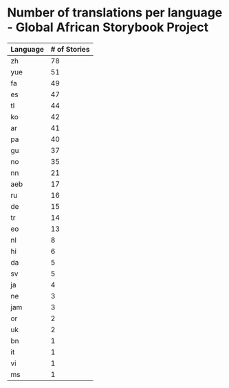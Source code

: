 # Number of translations per language - Global African Storybook Project

Language | # of Stories
-------- | ------------
zh | 78
yue | 51
fa | 49
es | 47
tl | 44
ko | 42
ar | 41
pa | 40
gu | 37
no | 35
nn | 21
aeb | 17
ru | 16
de | 15
tr | 14
eo | 13
nl | 8
hi | 6
da | 5
sv | 5
ja | 4
ne | 3
jam | 3
or | 2
uk | 2
bn | 1
it | 1
vi | 1
ms | 1
